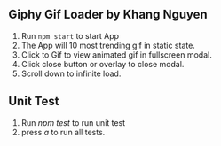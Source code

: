 ## Giphy Gif Loader by Khang Nguyen
1. Run `npm start` to start App
1. The App will 10 most trending gif in static state.
1. Click to Gif to view animated gif in fullscreen modal.
1. Click close button or overlay to close modal.
1. Scroll down to infinite load.


## Unit Test
1. Run *npm test* to run unit test
1. press *a* to run all tests.